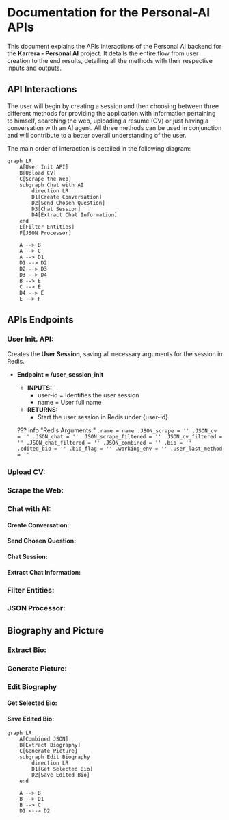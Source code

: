 # Documentation for the Personal-AI APIs

This document explains the APIs interactions of the Personal AI backend for the **Karrera - Personal AI** project. It details the entire flow from user creation to the end results, detailing all the methods with their respective inputs and outputs.

## API Interactions

The user will begin by creating a session and then choosing between three different methods for providing the application with information pertaining to himself, searching the web, uploading a resume (CV) or just having a conversation with an AI agent.
All three methods can be used in conjunction and will contribute to a better overall understanding of the user. 

The main order of interaction is detailed in the following diagram:

```mermaid
graph LR
    A[User Init API]
    B[Upload CV]
    C[Scrape the Web]
    subgraph Chat with AI
        direction LR
        D1[Create Conversation]
        D2[Send Chosen Question]
        D3[Chat Session]
        D4[Extract Chat Information]
    end
    E[Filter Entities]
    F[JSON Processor]
   
    A --> B
    A --> C
    A --> D1
    D1 --> D2
    D2 --> D3
    D3 --> D4
    B --> E
    C --> E
    D4 --> E
    E --> F
```

## APIs Endpoints

### User Init. API:
Creates the **User Session**, saving all necessary arguments for the session in Redis.

* **Endpoint = /user_session_init**  
    * **INPUTS:**
      * user-id = Identifies the user session 
      * name = User full name
    * **RETURNS:**
      * Start the user session in Redis under {user-id}

    ??? info "Redis Arguments:" 
        ```
        .name = name
        .JSON_scrape = ''
        .JSON_cv = ''
        .JSON_chat = ''
        .JSON_scrape_filtered = ''
        .JSON_cv_filtered = ''
        .JSON_chat_filtered = ''
        .JSON_combined = ''
        .bio = ''
        .edited_bio = ''
        .bio_flag = ''
        .working_env = ''
        .user_last_method = ''
        ```


### Upload CV:

### Scrape the Web:

### Chat with AI:

#### Create Conversation:

#### Send Chosen Question:

#### Chat Session:

#### Extract Chat Information:

### Filter Entities:

### JSON Processor:


## Biography and Picture

### Extract Bio:

### Generate Picture:

### Edit Biography

#### Get Selected Bio:

#### Save Edited Bio:



```mermaid
graph LR
    A[Combined JSON]
    B[Extract Biography]
    C[Generate Picture]
    subgraph Edit Biography
        direction LR
        D1[Get Selected Bio]
        D2[Save Edited Bio]
    end
    
    A --> B
    B --> D1
    B --> C
    D1 <--> D2
    
    
```
